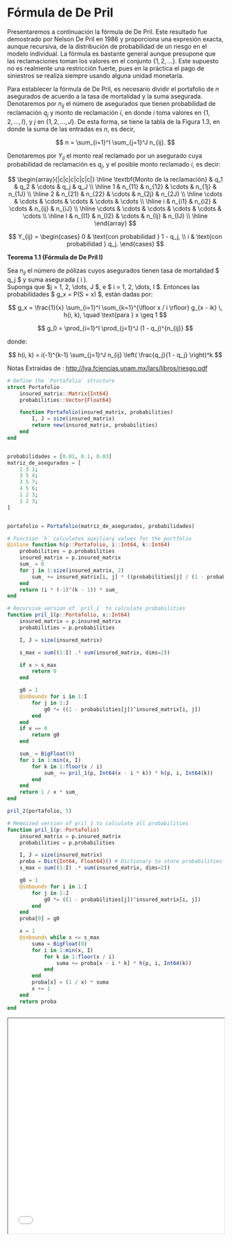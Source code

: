 # Fórmula de De Pril

Presentaremos a continuación la fórmula de De Pril. Este resultado fue demostrado por Nelson De Pril en 1986 y proporciona una expresión exacta, aunque recursiva, de la distribución de probabilidad de un riesgo en el modelo individual. La fórmula es bastante general aunque presupone que las reclamaciones toman los valores en el conjunto $\{1, 2, \dots \}$. Este supuesto no es realmente una restricción fuerte, pues en la práctica el pago de siniestros se realiza siempre usando alguna unidad monetaria.

Para establecer la fórmula de De Pril, es necesario dividir el portafolio de $n$ asegurados de acuerdo a la tasa de mortalidad y la suma asegurada. Denotaremos por $n_{ij}$ el número de asegurados que tienen probabilidad de reclamación $q_j$ y monto de reclamación $i$, en donde $i$ toma valores en $\{1, 2, \dots, I\}$, y $j$ en $\{1, 2, \dots, J\}$. De esta forma, se tiene la tabla de la Figura 1.3, en donde la suma de las entradas es $n$, es decir,

$$
n = \sum_{i=1}^I \sum_{j=1}^J n_{ij}.
$$

Denotaremos por $Y_{ij}$ el monto real reclamado por un asegurado cuya probabilidad de reclamación es $q_j$, y el posible monto reclamado $i$, es decir:

$$
\begin{array}{|c|c|c|c|c|c|}
\hline
\textbf{Monto de la reclamación} & q_1 & q_2 & \cdots & q_j & q_J \\ \hline
1 & n_{11} & n_{12} & \cdots & n_{1j} & n_{1J} \\ \hline
2 & n_{21} & n_{22} & \cdots & n_{2j} & n_{2J} \\ \hline
\cdots & \cdots & \cdots & \cdots & \cdots & \cdots \\ \hline
i & n_{i1} & n_{i2} & \cdots & n_{ij} & n_{iJ} \\ \hline
\cdots & \cdots & \cdots & \cdots & \cdots & \cdots \\ \hline
I & n_{I1} & n_{I2} & \cdots & n_{Ij} & n_{IJ} \\ \hline
\end{array}
$$



$$
Y_{ij} = \begin{cases} 
0 & \text{con probabilidad } 1 - q_j, \\
i & \text{con probabilidad } q_j.
\end{cases}
$$

**$\textbf{Teorema 1.1 (Fórmula de De Pril I)}$**  

Sea  $n_{ij}$ el número de pólizas cuyos asegurados tienen tasa de mortalidad $ q_j $ y suma asegurada \( i \).  
Suponga que $j = 1, 2, \dots, J $, e $ i = 1, 2, \dots, I $. Entonces las probabilidades $ g_x = P(S = x) $, están dadas por:

$$
g_x = \frac{1}{x} \sum_{i=1}^I \sum_{k=1}^{\lfloor x / i \rfloor} g_{x - ik} \, h(i, k), \quad \text{para } x \geq 1
$$

$$
g_0 = \prod_{i=1}^I \prod_{j=1}^J (1 - q_j)^{n_{ij}}
$$

donde:

$$
h(i, k) = i(-1)^{k-1} \sum_{j=1}^J n_{ij} \left( \frac{q_j}{1 - q_j} \right)^k
$$

Notas Extraidas de : http://lya.fciencias.unam.mx/lars/libros/riesgo.pdf


```julia
# Define the `Portafolio` structure
struct Portafolio
    insured_matrix::Matrix{Int64} 
    probabilities::Vector{Float64} 

    function Portafolio(insured_matrix, probabilities)
        I, J = size(insured_matrix)
        return new(insured_matrix, probabilities)
    end
end


probabilidades = [0.01, 0.1, 0.03]
matriz_de_asegurados = [ 
    1 3 1;
    3 5 4;
    3 5 7;
    4 5 6;
    1 2 3;
    1 2 3;
]


portafolio = Portafolio(matriz_de_asegurados, probabilidades)

# Function `h` calculates auxiliary values for the portfolio
@inline function h(p::Portafolio, i::Int64, k::Int64)
    probabilities = p.probabilities
    insured_matrix = p.insured_matrix
    sum_ = 0
    for j in 1:size(insured_matrix, 2)
        sum_ += insured_matrix[i, j] * ((probabilities[j] / (1 - probabilities[j]))^k)
    end
    return (i * (-1)^(k - 1)) * sum_
end

# Recursive version of `pril_1` to calculate probabilities
function pril_1(p::Portafolio, x::Int64)
    insured_matrix = p.insured_matrix
    probabilities = p.probabilities

    I, J = size(insured_matrix)

    s_max = sum((1:I) .* sum(insured_matrix, dims=2))

    if x > s_max
        return 0
    end

    g0 = 1
    @inbounds for i in 1:I
        for j in 1:J
            g0 *= ((1 - probabilities[j])^insured_matrix[i, j])
        end
    end
    if x == 0
        return g0
    end

    sum_ = BigFloat(0)
    for i in 1:min(x, I)
        for k in 1:floor(x / i)
            sum_ += pril_1(p, Int64(x - i * k)) * h(p, i, Int64(k))
        end
    end
    return 1 / x * sum_
end

pril_2(portafolio, 5)

# Memoized version of pril_1 to calculate all probabilities
function pril_1(p::Portafolio)
    insured_matrix = p.insured_matrix
    probabilities = p.probabilities

    I, J = size(insured_matrix)
    proba = Dict{Int64, Float64}() # Dictionary to store probabilities
    s_max = sum((1:I) .* sum(insured_matrix, dims=2))

    g0 = 1
    @inbounds for i in 1:I
        for j in 1:J
            g0 *= ((1 - probabilities[j])^insured_matrix[i, j])
        end
    end
    proba[0] = g0

    x = 1
    @inbounds while x <= s_max
        suma = BigFloat(0)
        for i in 1:min(x, I)
            for k in 1:floor(x / i)
                suma += proba[x - i * k] * h(p, i, Int64(k))
            end
        end
        proba[x] = (1 / x) * suma
        x += 1
    end
    return proba
end
```

<iframe src="plots/pril_1.png" width="100%" height="500px">
Este navegador no soporta iframes. Descarga el PDF desde <a href="plots/pril_1.png">aquí</a>.
</iframe>
